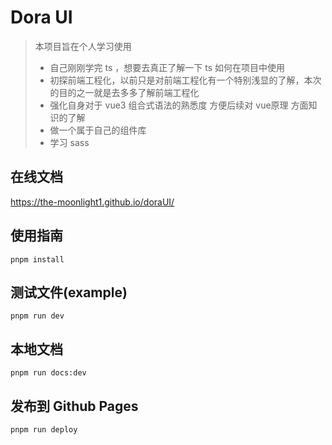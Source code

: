 # Dora UI

> 本项目旨在个人学习使用
> - 自己刚刚学完 ts ，想要去真正了解一下 ts 如何在项目中使用 
> - 初探前端工程化，以前只是对前端工程化有一个特别浅显的了解，本次的目的之一就是去多多了解前端工程化
> - 强化自身对于 vue3 组合式语法的熟悉度 方便后续对 vue原理 方面知识的了解
> - 做一个属于自己的组件库
> - 学习 sass
## 在线文档

https://the-moonlight1.github.io/doraUI/

## 使用指南
```shell
pnpm install
```


## 测试文件(example)
```shell
pnpm run dev
```
## 本地文档
```shell
pnpm run docs:dev
```

## 发布到 Github Pages 
```shell
pnpm run deploy

```


